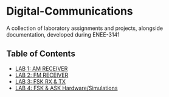 # Digital-Communications

A collection of laboratory assignments and projects, alongside documentation, developed during ENEE-3141

## Table of Contents
- [LAB 1: AM RECEIVER](/L1_AM_RECEIVER)
- [LAB 2: FM RECEIVER](/L2_FM_RECEIVER)
- [LAB 3: FSK RX & TX](/L3_FSK_RECEIVER_TRANSMITTER)
- [LAB 4: FSK & ASK Hardware/Simulations](/L4_FSK_ASK)
